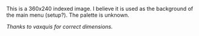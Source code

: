 This is a 360x240 indexed image. I believe it is used as the background of the main menu (setup?). The palette is unknown.


_Thanks to vaxquis for correct dimensions._